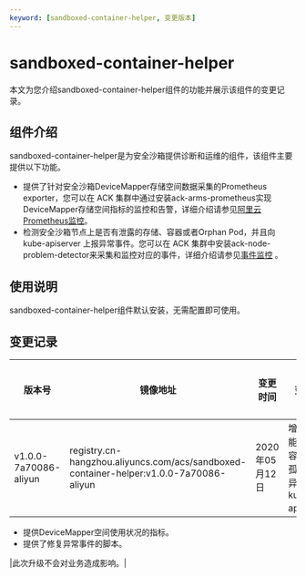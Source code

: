 ```yaml
---
keyword: [sandboxed-container-helper, 变更版本]
---
```


# sandboxed-container-helper

本文为您介绍sandboxed-container-helper组件的功能并展示该组件的变更记录。

## 组件介绍

sandboxed-container-helper是为安全沙箱提供诊断和运维的组件，该组件主要提供以下功能。

-   提供了针对安全沙箱DeviceMapper存储空间数据采集的Prometheus exporter，您可以在 ACK 集群中通过安装ack-arms-prometheus实现DeviceMapper存储空间指标的监控和告警，详细介绍请参见[阿里云Prometheus监控](/intl.zh-CN/Kubernetes集群用户指南/可观测性/监控管理/阿里云Prometheus监控.md)。
-   检测安全沙箱节点上是否有泄露的存储、容器或者Orphan Pod，并且向 kube-apiserver 上报异常事件。您可以在 ACK 集群中安装ack-node-problem-detector来采集和监控对应的事件，详细介绍请参见[事件监控](/intl.zh-CN/Kubernetes集群用户指南/可观测性/监控管理/事件监控.md) 。

## 使用说明

sandboxed-container-helper组件默认安装，无需配置即可使用。

## 变更记录

|版本号|镜像地址|变更时间|变更内容|变更影响|
|---|----|----|----|----|
|v1.0.0-7a70086-aliyun|registry.cn-hangzhou.aliyuncs.com/acs/sandboxed-container-helper:v1.0.0-7a70086-aliyun|2020年05月12日|增加新功能：-   上报容器泄漏、孤儿Pod的异常事件给kube-apiserver。
-   提供DeviceMapper空间使用状况的指标。
-   提供了修复异常事件的脚本。

|此次升级不会对业务造成影响。|

